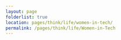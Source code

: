 ```yaml
---
layout: page
folderlist: true
location: pages/think/life/women-in-tech/
permalink: /pages/think/life/Women-in-Tech
---
```

